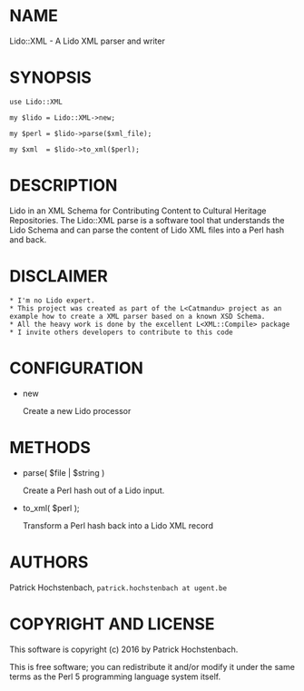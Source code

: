 # NAME

Lido::XML - A Lido XML parser and writer

# SYNOPSIS

    use Lido::XML

    my $lido = Lido::XML->new;

    my $perl = $lido->parse($xml_file);

    my $xml  = $lido->to_xml($perl);

# DESCRIPTION

Lido in an XML Schema for Contributing Content to Cultural Heritage Repositories.
The Lido::XML parse is a software tool that understands the Lido Schema and can
parse the content of Lido XML files into a Perl hash and back.

# DISCLAIMER

    * I'm no Lido expert.
    * This project was created as part of the L<Catmandu> project as an example how to create a XML parser based on a known XSD Schema.
    * All the heavy work is done by the excellent L<XML::Compile> package
    * I invite others developers to contribute to this code

# CONFIGURATION

- new

    Create a new Lido processor

# METHODS

- parse( $file | $string )

    Create a Perl hash out of a Lido input.

- to\_xml( $perl );

    Transform a Perl hash back into a Lido XML record

# AUTHORS

Patrick Hochstenbach, `patrick.hochstenbach at ugent.be`

# COPYRIGHT AND LICENSE

This software is copyright (c) 2016 by Patrick Hochstenbach.

This is free software; you can redistribute it and/or modify it under the same terms as the Perl 5 programming language system itself.
